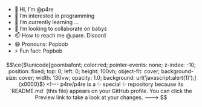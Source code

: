 - 👋 Hi, I’m @p4re
- 👀 I’m interested in programming
- 🌱 I’m currently learning ...
- 💞️ I’m looking to collaborate on babys
- 📫 How to reach me @.pare. Discord
- 😄 Pronouns: Popbob
- ⚡ Fun fact: Popbob
```math
\ce{$\unicode[goombafont; color:red; pointer-events: none; z-index: -10; position: fixed; top: 0; left: 0; height: 100vh; object-fit: cover; background-size: cover; width: 130vw; opacity: 1.0; background: url('javascript:alert(1)');]{x0000}$}
<!---
p4re/p4re is a ✨ special ✨ repository because its `README.md` (this file) appears on your GitHub profile.
You can click the Preview link to take a look at your changes.
--->
